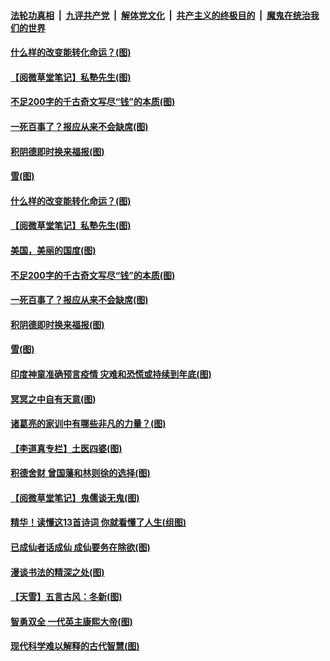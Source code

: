 

####  [法轮功真相](../../../../basic/blob/master/README.md?t=01090331) &nbsp;|&nbsp; [九评共产党](../../../../9ping.md/blob/master/README.md?t=01090331) &nbsp;|&nbsp; [解体党文化](../../../../jtdwh.md/blob/master/README.md?t=01090331)  &nbsp;|&nbsp; [共产主义的终极目的](../../../../gczydzjmd.md/blob/master/README.md?t=01090331) &nbsp;|&nbsp; [魔鬼在统治我们的世界](../../../../mgztzwmdsj.md/blob/master/README.md?t=01090331) 

#### [什么样的改变能转化命运？(图)](../pages/p7/958457.md?t=01090331) 

#### [【阅微草堂笔记】私塾先生(图)](../pages/p7/956825.md?t=01090331) 

#### [不足200字的千古奇文写尽“钱”的本质(图)](../pages/p7/957929.md?t=01090331) 

#### [一死百事了？报应从来不会缺席(图)](../pages/p7/958337.md?t=01090331) 

#### [积阴德即时换来福报(图)](../pages/p7/958221.md?t=01090331) 

#### [雪(图)](../pages/p7/958217.md?t=01090331) 

#### [什么样的改变能转化命运？(图)](../pages/p7/958457.md?t=01090331) 

#### [【阅微草堂笔记】私塾先生(图)](../pages/p7/956825.md?t=01090331) 

#### [美国，美丽的国度(图)](../pages/p7/958332.md?t=01090331) 

#### [不足200字的千古奇文写尽“钱”的本质(图)](../pages/p7/957929.md?t=01090331) 

#### [一死百事了？报应从来不会缺席(图)](../pages/p7/958337.md?t=01090331) 

#### [积阴德即时换来福报(图)](../pages/p7/958221.md?t=01090331) 

#### [雪(图)](../pages/p7/958217.md?t=01090331) 

#### [印度神童准确预言疫情 灾难和恐慌或持续到年底(图)](../pages/p7/958213.md?t=01090331) 

#### [冥冥之中自有天意(图)](../pages/p7/957925.md?t=01090331) 

#### [诸葛亮的家训中有哪些非凡的力量？(图)](../pages/p7/957930.md?t=01090331) 

#### [【李道真专栏】土医四婆(图)](../pages/p7/954348.md?t=01090331) 

#### [积德舍财 曾国藩和林则徐的选择(图)](../pages/p7/958024.md?t=01090331) 

#### [【阅微草堂笔记】鬼儒谈无鬼(图)](../pages/p7/956824.md?t=01090331) 

#### [精华！读懂这13首诗词 你就看懂了人生(组图)](../pages/p7/957896.md?t=01090331) 

#### [已成仙者话成仙 成仙要务在除欲(图)](../pages/p7/957884.md?t=01090331) 

#### [漫谈书法的精深之处(图)](../pages/p7/957830.md?t=01090331) 

#### [【天雪】五言古风：冬新(图)](../pages/p7/957844.md?t=01090331) 

#### [智勇双全 一代英主康熙大帝(图)](../pages/p7/956212.md?t=01090331) 


#### [现代科学难以解释的古代智慧(图)](../pages/p7/957823.md?t=01090331) 

